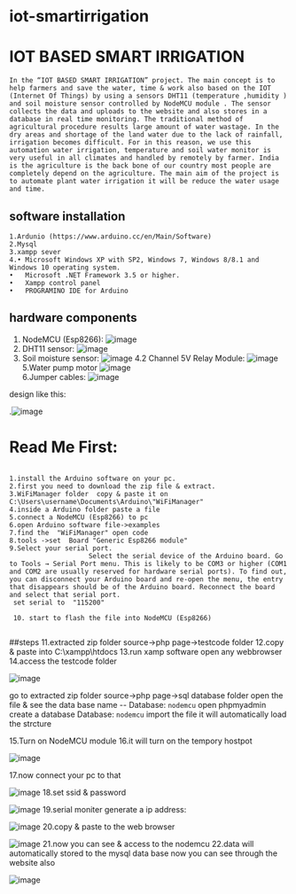 # iot-smartirrigation

# IOT BASED SMART IRRIGATION
    In the “IOT BASED SMART IRRIGATION” project. The main concept is to help farmers and save the water, time & work also based on the IOT (Internet Of Things) by using a sensors DHT11 (temperature ,humidity ) and soil moisture sensor controlled by NodeMCU module . The sensor collects the data and uploads to the website and also stores in a database in real time monitoring. The traditional method of agricultural procedure results large amount of water wastage. In the dry areas and shortage of the land water due to the lack of rainfall, irrigation becomes difficult. For in this reason, we use this automation water irrigation, temperature and soil water monitor is very useful in all climates and handled by remotely by farmer. India is the agriculture is the back bone of our country most people are completely depend on the agriculture. The main aim of the project is to automate plant water irrigation it will be reduce the water usage and time. 
    
    
## software installation


```
1.Ardunio (https://www.arduino.cc/en/Main/Software)
2.Mysql
3.xampp sever 
4.•	Microsoft Windows XP with SP2, Windows 7, Windows 8/8.1 and Windows 10 operating system.
•	Microsoft .NET Framework 3.5 or higher.
•	Xampp control panel
•	PROGRAMINO IDE for Arduino

```
 
## hardware components
1.	NodeMCU (Esp8266):
     ![image](https://user-images.githubusercontent.com/39646701/117167084-94786900-ade4-11eb-947a-b8b5e498acdf.png)
2.	DHT11 sensor:
	![image](https://user-images.githubusercontent.com/39646701/117167173-a3f7b200-ade4-11eb-86e8-6a3531837ad0.png)
3. Soil moisture sensor:
  ![image](https://user-images.githubusercontent.com/39646701/117167212-ace88380-ade4-11eb-80e5-09c7ea7b55cc.png)
4.2 Channel 5V Relay Module:
  ![image](https://user-images.githubusercontent.com/39646701/117167348-ce496f80-ade4-11eb-8b0c-1a5340a17459.png)
5.Water pump motor
  ![image](https://user-images.githubusercontent.com/39646701/117167405-d9040480-ade4-11eb-824e-266fb47a6fd0.png)\
6.Jumper cables:
  ![image](https://user-images.githubusercontent.com/39646701/117167471-e6b98a00-ade4-11eb-9673-01f8b997ef45.png)



design like this:

.![image](https://user-images.githubusercontent.com/39646701/117166626-2c298780-ade4-11eb-83de-beafbe2e22f1.png)



# Read Me First:
````

1.install the Arduino software on your pc.
2.first you need to download the zip file & extract.
3.WiFiManager folder  copy & paste it on C:\Users\username\Documents\Arduino\"WiFiManager"
4.inside a Arduino folder paste a file 
5.connect a NodeMCU (Esp8266) to pc 
6.open Arduino software file->examples 
7.find the  "WiFiManager" open code
8.tools ->set  Board "Generic Esp8266 module"
9.Select your serial port.                                                                                                     
                    Select the serial device of the Arduino board. Go to Tools → Serial Port menu. This is likely to be COM3 or higher (COM1 and COM2 are usually reserved for hardware serial ports). To find out, you can disconnect your Arduino board and re-open the menu, the entry that disappears should be of the Arduino board. Reconnect the board and select that serial port.
 set serial to  "115200"
 
 10. start to flash the file into NodeMCU (Esp8266)
 
````
##steps
11.extracted zip folder source->php page->testcode folder
12.copy & paste into C:\xampp\htdocs
13.run xamp software open any webbrowser 
14.access the testcode folder 

![image](https://user-images.githubusercontent.com/39646701/117170318-8bd56200-ade7-11eb-88cd-b370db1d4336.png)

go to extracted zip folder source->php page->sql database folder
open the file & see the data base name -- Database: `nodemcu`
open phpmyadmin create a database  Database: `nodemcu`
import the file it will automatically load the strcture 

15.Turn on NodeMCU module 
16.it will turn on the tempory hostpot 

![image](https://user-images.githubusercontent.com/39646701/117170348-91cb4300-ade7-11eb-93a9-38dc0c9db7b1.png)

17.now connect your pc to that 

![image](https://user-images.githubusercontent.com/39646701/117170372-9859ba80-ade7-11eb-8b24-3c2923eab5e0.png)
18.set ssid & password

![image](https://user-images.githubusercontent.com/39646701/117170434-a60f4000-ade7-11eb-8569-f932504f2b54.png)
19.serial moniter generate a ip address:

![image](https://user-images.githubusercontent.com/39646701/117170520-b9baa680-ade7-11eb-993c-63ed4c700816.png)
20.copy & paste to the web browser

![image](https://user-images.githubusercontent.com/39646701/117170602-ca6b1c80-ade7-11eb-9d7a-9a025b3b2c62.png)
21.now you can see & access to the nodemcu 
22.data will automatically stored to the mysql data base now you can see through the website also

![image](https://user-images.githubusercontent.com/39646701/117170853-fe464200-ade7-11eb-95a5-6b78282c5f7b.png)
